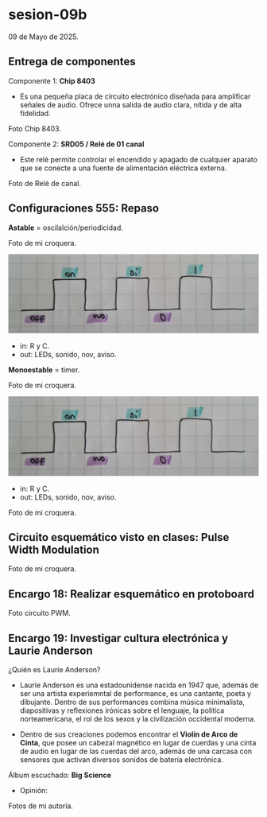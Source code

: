# sesion-09b

09 de Mayo de 2025.

## Entrega de componentes

Componente 1: **Chip 8403**

 - Es una pequeña placa de circuito electrónico diseñada para amplificar señales de audio. Ofrece unna salida de audio clara, nítida y de alta fidelidad.

Foto Chip 8403.

Componente 2: **SRD05 / Relé de 01 canal**

 - Este relé permite controlar el encendido y apagado de cualquier aparato que se conecte a una fuente de alimentación eléctrica externa.

Foto de Relé de  canal.

## Configuraciones 555: Repaso

**Astable** = oscilalción/periodicidad.

Foto de mi croquera.

![Onda Astable](./archivos/onda_astable.jpg)

 - in: R y C.
 - out: LEDs, sonido, nov, aviso.

**Monoestable** = timer.

Foto de mi croquera.

![Onda Monoestable](./archivos/onda_astable.jpg)

 - in: R y C.
 - out: LEDs, sonido, nov, aviso.

Foto de mi croquera.


## Circuito esquemático visto en clases: Pulse Width Modulation

Foto de mi croquera.


## Encargo 18: Realizar esquemático en protoboard

Foto circuito PWM.


## Encargo 19: Investigar cultura electrónica y Laurie Anderson

¿Quién es Laurie Anderson?

 - Laurie Anderson es una estadounidense nacida en 1947 que, además de ser una artista experiemntal de performance, es una cantante, poeta y dibujante. Dentro de sus performances combina música minimalista, diapositivas y reflexiones irónicas sobre el lenguaje, la política norteamericana, el rol de los sexos y la civilización occidental moderna.

 - Dentro de sus creaciones podemos encontrar el **Violín de Arco de Cinta**, que posee un cabezal magnético en lugar de cuerdas y una cinta de audio en lugar de las cuerdas del arco, además de una carcasa con sensores que activan diversos sonidos de batería electrónica.

Álbum escuchado: **Big Science**

 - Opinión: 

Fotos  de mi autoría.


